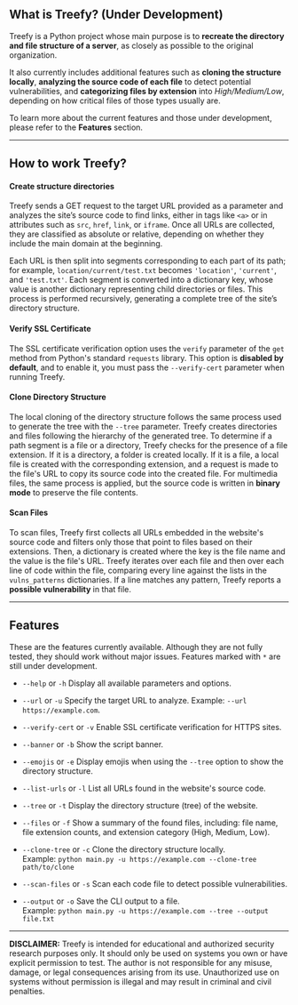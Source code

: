 ## What is Treefy? (Under Development)

Treefy is a Python project whose main purpose is to **recreate the directory and file structure of a server**, as closely as possible to the original organization.

It also currently includes additional features such as **cloning the structure locally**, **analyzing the source code of each file** to detect potential vulnerabilities, and **categorizing files by extension** into *High/Medium/Low*, depending on how critical files of those types usually are.

To learn more about the current features and those under development, please refer to the **Features** section.

---
## How to work Treefy?

#### Create structure directories
Treefy sends a GET request to the target URL provided as a parameter and analyzes the site’s source code to find links, either in tags like `<a>` or in attributes such as `src`, `href`, `link`, or `iframe`. Once all URLs are collected, they are classified as absolute or relative, depending on whether they include the main domain at the beginning. 

Each URL is then split into segments corresponding to each part of its path; for example, `location/current/test.txt` becomes `'location'`, `'current'`, and `'test.txt'`. Each segment is converted into a dictionary key, whose value is another dictionary representing child directories or files. This process is performed recursively, generating a complete tree of the site’s directory structure.

#### Verify SSL Certificate

The SSL certificate verification option uses the `verify` parameter of the `get` method from Python's standard `requests` library. This option is **disabled by default**, and to enable it, you must pass the `--verify-cert` parameter when running Treefy.

#### Clone Directory Structure

The local cloning of the directory structure follows the same process used to generate the tree with the `--tree` parameter. Treefy creates directories and files following the hierarchy of the generated tree. To determine if a path segment is a file or a directory, Treefy checks for the presence of a file extension. If it is a directory, a folder is created locally. If it is a file, a local file is created with the corresponding extension, and a request is made to the file's URL to copy its source code into the created file. For multimedia files, the same process is applied, but the source code is written in **binary mode** to preserve the file contents.

#### Scan Files

To scan files, Treefy first collects all URLs embedded in the website's source code and filters only those that point to files based on their extensions. Then, a dictionary is created where the key is the file name and the value is the file's URL. Treefy iterates over each file and then over each line of code within the file, comparing every line against the lists in the `vulns_patterns` dictionaries. If a line matches any pattern, Treefy reports a **possible vulnerability** in that file.


---
## Features

These are the features currently available. Although they are not fully tested, they should work without major issues. Features marked with `*` are still under development.

- `--help` or `-h`
  Display all available parameters and options.

- `--url` or `-u`
  Specify the target URL to analyze. Example: `--url https://example.com`.

- `--verify-cert` or `-v`
  Enable SSL certificate verification for HTTPS sites.

- `--banner` or `-b`
  Show the script banner.

- `--emojis` or `-e`
  Display emojis when using the `--tree` option to show the directory structure.

- `--list-urls` or `-l`
  List all URLs found in the website's source code.

- `--tree` or `-t`
  Display the directory structure (tree) of the website.

- `--files` or `-f`
  Show a summary of the found files, including: file name, file extension counts, and extension category (High, Medium, Low).

- `--clone-tree` or `-c`
  Clone the directory structure locally.  
  Example: `python main.py -u https://example.com --clone-tree path/to/clone`

- `--scan-files` or `-s`
  Scan each code file to detect possible vulnerabilities.

- `--output` or `-o`
  Save the CLI output to a file.  
  Example: `python main.py -u https://example.com --tree --output file.txt`

---
**DISCLAIMER:** Treefy is intended for educational and authorized security research purposes only. 
It should only be used on systems you own or have explicit permission to test. 
The author is not responsible for any misuse, damage, or legal consequences arising from its use. 
Unauthorized use on systems without permission is illegal and may result in criminal and civil penalties.